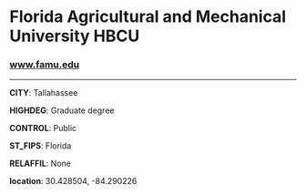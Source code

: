 # Florida Agricultural and Mechanical University HBCU
### www.famu.edu
---
**CITY**: Tallahassee

**HIGHDEG**: Graduate degree

**CONTROL**: Public

**ST_FIPS**: Florida

**RELAFFIL**: None

**location**: 30.428504, -84.290226